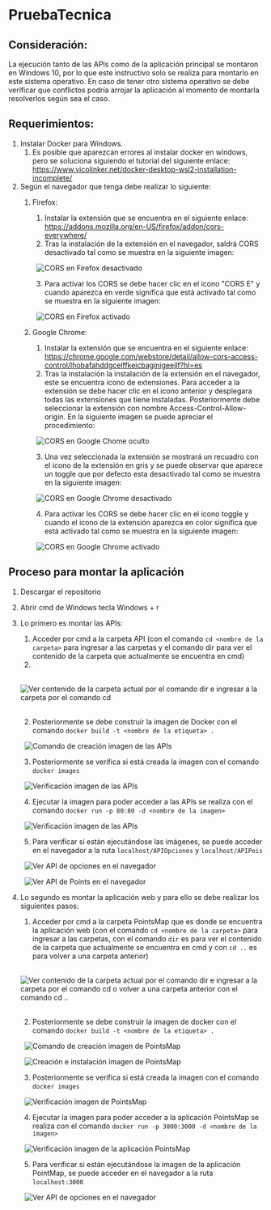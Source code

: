 # PruebaTecnica

## Consideración:

La ejecución tanto de las APIs como de la aplicación principal se montaron en Windows 10, por lo que este instructivo solo se realiza para montarlo en este sistema operativo. En caso de tener otro sistema operativo se debe verificar que conflictos podría arrojar la aplicación al momento de montarla resolverlos según sea el caso.

## Requerimientos:

1. Instalar Docker para Windows.
    1. Es posible que aparezcan errores al instalar docker en windows, pero se soluciona siguiendo el tutorial del siguiente enlace: https://www.vicolinker.net/docker-desktop-wsl2-installation-incomplete/
2. Según el navegador que tenga debe realizar lo siguiente:
    1. Firefox: 
        1. Instalar la extensión que se encuentra en el siguiente enlace: https://addons.mozilla.org/en-US/firefox/addon/cors-everywhere/
        2. Tras la instalación de la extensión en el navegador, saldrá CORS desactivado tal como se muestra en la siguiente imagen: 
        
        &nbsp; 
        ![CORS en Firefox desactivado](https://github.com/YorchXD/PruebaTecnica/blob/docker/Images/FirefoxCorsDesactivado.PNG)
        &nbsp;
        
        3. Para activar los CORS se debe hacer clic en el icono "CORS E" y cuando aparezca en verde significa que está activado tal como se muestra en la siguiente imagen:
        
        &nbsp;
        ![CORS en Firefox activado](https://github.com/YorchXD/PruebaTecnica/blob/docker/Images/FirefoxCorsActivado.PNG)
        &nbsp;
        
    2. Google Chrome:
        1. Instalar la extensión que se encuentra en el siguiente enlace: https://chrome.google.com/webstore/detail/allow-cors-access-control/lhobafahddgcelffkeicbaginigeejlf?hl=es
        2. Tras la instalación la instalación de la extensión en el navegador, este se encuentra icono de extensiones. Para acceder a la extensión se debe hacer clic en el icono anterior y desplegara todas las extensiones que tiene instaladas. Posteriormente debe seleccionar la extensión con nombre Access-Control-Allow-origin. En la siguiente imagen se puede apreciar el procedimiento:
        
        &nbsp;
        ![CORS en Google Chome oculto](https://github.com/YorchXD/PruebaTecnica/blob/docker/Images/GoogleCors.PNG)
        &nbsp;
        
        3. Una vez seleccionada la extensión se mostrará un recuadro con el icono de la extensión en gris y se puede observar que aparece un toggle que por defecto esta desactivado tal como se muestra en la siguiente imagen:
        
        &nbsp;
        ![CORS en Google Chrome desactivado](https://github.com/YorchXD/PruebaTecnica/blob/docker/Images/GoogleCorsDesactivado.PNG)
        &nbsp;
        
        4. Para activar los CORS se debe hacer clic en el icono toggle y cuando el icono de la extensión aparezca en color significa que está activado tal como se muestra en la siguiente imagen:
        
        &nbsp; 
        ![CORS en Google Chrome activado](https://github.com/YorchXD/PruebaTecnica/blob/docker/Images/GoogleCorsActivado.PNG)
        &nbsp;

## Proceso para montar la aplicación

1. Descargar el repositorio
2. Abrir cmd de Windows tecla Windows + r
3. Lo primero es montar las APIs:
    1. Acceder por cmd a la carpeta API (con el comando ```cd <nombre de la carpeta>``` para ingresar a las carpetas y el comando dir para ver el contenido de la carpeta que actualmente se encuentra en cmd)
    2. 
    &nbsp;
    ![Ver contenido de la carpeta actual por el comando ```dir``` e ingresar a la carpeta por el comando ```cd```](https://github.com/YorchXD/PruebaTecnica/blob/docker/Images/AccesoCarpetaCMD.PNG)
    &nbsp;
    
    2. Posteriormente se debe construir la imagen de Docker con el comando ```docker build -t <nombre de la etiqueta> .```
    
    &nbsp;
    ![Comando de creación imagen de las APIs](https://github.com/YorchXD/PruebaTecnica/blob/docker/Images/ComandoInstalacionAPI.PNG)
    &nbsp;
    
    3. Posteriormente se verifica si está creada la imagen con el comando ```docker images```
    
    &nbsp;
    ![Verificación imagen de las APIs](https://github.com/YorchXD/PruebaTecnica/blob/docker/Images/VerificacionImagenAPI.PNG)
    &nbsp;
    
    4. Ejecutar la imagen para poder acceder a las APIs se realiza con el comando ```docker run -p 80:80 -d <nombre de la imagen>```
    
    &nbsp;
    ![Verificación imagen de las APIs](https://github.com/YorchXD/PruebaTecnica/blob/docker/Images/EjecucionImgenAPIs.PNG)
    &nbsp;
    
    5. Para verificar si están ejecutándose las imágenes, se puede acceder en el navegador a la ruta ```localhost/APIOpciones``` y ```localhost/APIPois```
    
    &nbsp;
    ![Ver API de opciones en el navegador](https://github.com/YorchXD/PruebaTecnica/blob/docker/Images/APIOpciones.PNG)
    &nbsp;
    
    &nbsp;
    ![Ver API de Points en el navegador](https://github.com/YorchXD/PruebaTecnica/blob/docker/Images/APIPois.PNG)
    &nbsp;
    
4. Lo segundo es montar la aplicación web y para ello se debe realizar los siguientes pasos:
    1. Acceder por cmd a la carpeta PointsMap que es donde se encuentra la aplicación web (con el comando ```cd <nombre de la carpeta>``` para ingresar a las carpetas, con el comando ```dir``` es para ver el contenido de la carpeta que actualmente se encuentra en cmd y con ```cd ..``` es para volver a una carpeta anterior)
    
    &nbsp;
    ![Ver contenido de la carpeta actual por el comando ```dir``` e ingresar a la carpeta por el comando ```cd``` o volver a una carpeta anterior con el comando ```cd ..```](https://github.com/YorchXD/PruebaTecnica/blob/docker/Images/AccederPointsMap.PNG)
    &nbsp;
    
    2. Posteriormente se debe construir la imagen de docker con el comando ```docker build -t <nombre de la etiqueta> .```
    
    &nbsp;
    ![Comando de creación imagen de PointsMap](https://github.com/YorchXD/PruebaTecnica/blob/docker/Images/ComandoInstalacionPointsMap.PNG)
    &nbsp;
    
    &nbsp;
    ![Creación e instalación imagen de PointsMap](https://github.com/YorchXD/PruebaTecnica/blob/docker/Images/InstalacionPointsMap.PNG)
    &nbsp;
    
    3. Posteriormente se verifica si está creada la imagen con el comando ```docker images```
    
    &nbsp;
    ![Verificación imagen de PointsMap](https://github.com/YorchXD/PruebaTecnica/blob/docker/Images/VerificacionImagenPointsMap.PNG)
    &nbsp;
    
    4. Ejecutar la imagen para poder acceder a la aplicación PointsMap se realiza con el comando ```docker run -p 3000:3000 -d <nombre de la imagen>```
     
    &nbsp;
    ![Verificación imagen de la aplicación PointsMap](https://github.com/YorchXD/PruebaTecnica/blob/docker/Images/EjecucionImgenPointsMap.PNG)
    &nbsp;
    
    5. Para verificar si están ejecutándose la imagen de la aplicación PointMap, se puede acceder en el navegador a la ruta ```localhost:3000```
    
    &nbsp;
    ![Ver API de opciones en el navegador](https://github.com/YorchXD/PruebaTecnica/blob/docker/Images/PointsMap.PNG)
    &nbsp;
